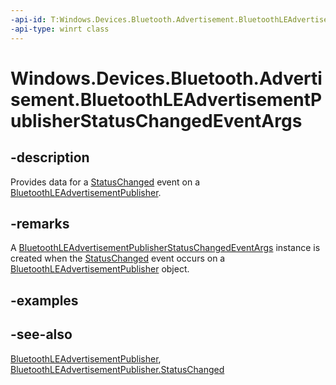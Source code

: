 ----api-id: T:Windows.Devices.Bluetooth.Advertisement.BluetoothLEAdvertisementPublisherStatusChangedEventArgs
-api-type: winrt class
---<!-- Class syntax.public class BluetoothLEAdvertisementPublisherStatusChangedEventArgs : Windows.Devices.Bluetooth.Advertisement.IBluetoothLEAdvertisementPublisherStatusChangedEventArgs--># Windows.Devices.Bluetooth.Advertisement.BluetoothLEAdvertisementPublisherStatusChangedEventArgs## -descriptionProvides data for a [StatusChanged](bluetoothleadvertisementpublisher_statuschanged.md) event on a [BluetoothLEAdvertisementPublisher](bluetoothleadvertisementpublisher.md).## -remarksA [BluetoothLEAdvertisementPublisherStatusChangedEventArgs](bluetoothleadvertisementpublisherstatuschangedeventargs.md) instance is created when the [StatusChanged](bluetoothleadvertisementpublisher_statuschanged.md) event occurs on a [BluetoothLEAdvertisementPublisher](bluetoothleadvertisementpublisher.md) object.## -examples## -see-also[BluetoothLEAdvertisementPublisher](bluetoothleadvertisementpublisher.md), [BluetoothLEAdvertisementPublisher.StatusChanged](bluetoothleadvertisementpublisher_statuschanged.md)